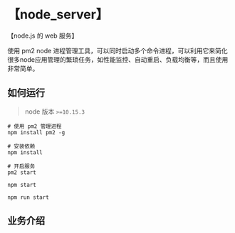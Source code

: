 # 【node_server】

【node.js 的 web 服务】

使用 pm2 node 进程管理工具，可以同时启动多个命令进程，可以利用它来简化很多node应用管理的繁琐任务，如性能监控、自动重启、负载均衡等，而且使用非常简单。

## 如何运行

> node 版本 `>=10.15.3`

```Shell
# 使用 pm2 管理进程
npm install pm2 -g

# 安装依赖
npm install

# 开启服务
pm2 start

npm start

npm run start

```

## 业务介绍
